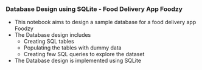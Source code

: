 ### Database Design using SQLite - Food Delivery App Foodzy

- This notebook aims to design a sample database for a food delivery app Foodzy
- The Database design includes
    * Creating SQL tables
    * Populating the tables with dummy data
    * Creating few SQL queries to explore the dataset
- The Database design is implemented using SQLite
